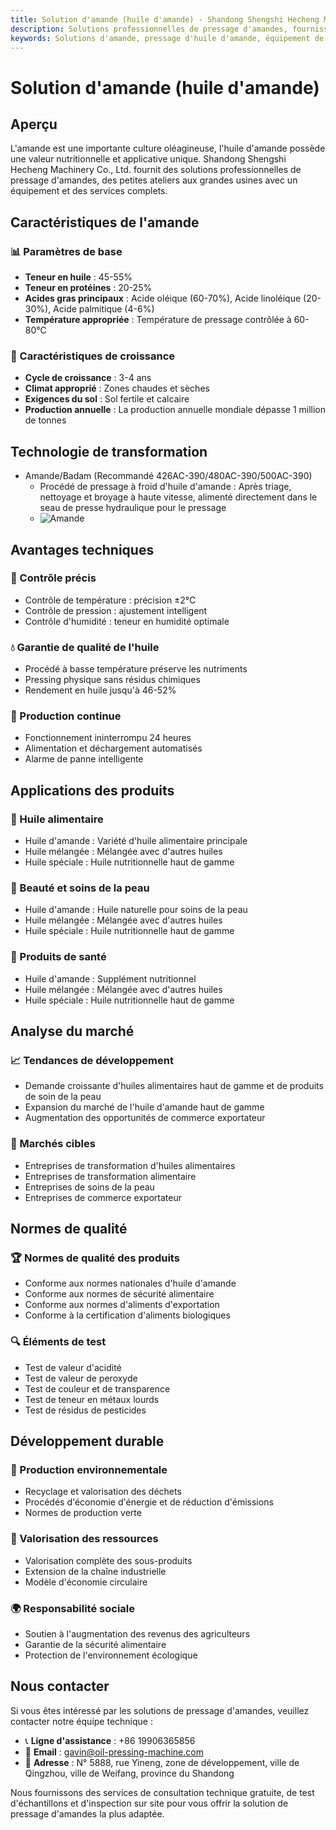 ```yaml
---
title: Solution d'amande (huile d'amande) - Shandong Shengshi Hecheng Machinery Co., Ltd.
description: Solutions professionnelles de pressage d'amandes, fournissant des équipements et services techniques de transformation d'huile d'amande, teneur en huile 45-55%, utilisant le procédé de pressage à froid pour préserver les nutriments, répondant aux besoins d'huiles alimentaires haut de gamme et de produits de soin de la peau.
keywords: Solutions d'amande, pressage d'huile d'amande, équipement de transformation d'amande, ligne de production d'huile d'amande, procédé de pressage à froid d'amande, presse à huile d'amande, extraction d'huile d'amande, transformation de graines d'amande, équipement de pressage d'huile d'amande, équipement de production d'huile d'amande, soin de la peau
---
```


# Solution d'amande (huile d'amande)

## Aperçu

L'amande est une importante culture oléagineuse, l'huile d'amande possède une valeur nutritionnelle et applicative unique. Shandong Shengshi Hecheng Machinery Co., Ltd. fournit des solutions professionnelles de pressage d'amandes, des petites ateliers aux grandes usines avec un équipement et des services complets.

## Caractéristiques de l'amande

### 📊 Paramètres de base
- **Teneur en huile** : 45-55%
- **Teneur en protéines** : 20-25%
- **Acides gras principaux** : Acide oléique (60-70%), Acide linoléique (20-30%), Acide palmitique (4-6%)
- **Température appropriée** : Température de pressage contrôlée à 60-80℃

### 🌱 Caractéristiques de croissance
- **Cycle de croissance** : 3-4 ans
- **Climat approprié** : Zones chaudes et sèches
- **Exigences du sol** : Sol fertile et calcaire
- **Production annuelle** : La production annuelle mondiale dépasse 1 million de tonnes

## Technologie de transformation

+ Amande/Badam (Recommandé 426AC-390/480AC-390/500AC-390)
     + Procédé de pressage à froid d'huile d'amande : Après triage, nettoyage et broyage à haute vitesse, alimenté directement dans le seau de presse hydraulique pour le pressage
     + ![Amande](/images/杏仁冷榨工艺概览_An%20Overview%20of%20the%20cold-pressing%20Process%20of%20%20Almond%20kernel.png)

## Avantages techniques

### 🎯 Contrôle précis
- Contrôle de température : précision ±2℃
- Contrôle de pression : ajustement intelligent
- Contrôle d'humidité : teneur en humidité optimale

### 💧 Garantie de qualité de l'huile
- Procédé à basse température préserve les nutriments
- Pressing physique sans résidus chimiques
- Rendement en huile jusqu'à 46-52%

### 🔄 Production continue
- Fonctionnement ininterrompu 24 heures
- Alimentation et déchargement automatisés
- Alarme de panne intelligente

## Applications des produits

### 🍳 Huile alimentaire
- Huile d'amande : Variété d'huile alimentaire principale
- Huile mélangée : Mélangée avec d'autres huiles
- Huile spéciale : Huile nutritionnelle haut de gamme

### 💄 Beauté et soins de la peau
- Huile d'amande : Huile naturelle pour soins de la peau
- Huile mélangée : Mélangée avec d'autres huiles
- Huile spéciale : Huile nutritionnelle haut de gamme

### 💊 Produits de santé
- Huile d'amande : Supplément nutritionnel
- Huile mélangée : Mélangée avec d'autres huiles
- Huile spéciale : Huile nutritionnelle haut de gamme

## Analyse du marché

### 📈 Tendances de développement
- Demande croissante d'huiles alimentaires haut de gamme et de produits de soin de la peau
- Expansion du marché de l'huile d'amande haut de gamme
- Augmentation des opportunités de commerce exportateur

### 🎯 Marchés cibles
- Entreprises de transformation d'huiles alimentaires
- Entreprises de transformation alimentaire
- Entreprises de soins de la peau
- Entreprises de commerce exportateur

## Normes de qualité

### 🏆 Normes de qualité des produits
- Conforme aux normes nationales d'huile d'amande
- Conforme aux normes de sécurité alimentaire
- Conforme aux normes d'aliments d'exportation
- Conforme à la certification d'aliments biologiques

### 🔍 Éléments de test
- Test de valeur d'acidité
- Test de valeur de peroxyde
- Test de couleur et de transparence
- Test de teneur en métaux lourds
- Test de résidus de pesticides

## Développement durable

### 🌱 Production environnementale
- Recyclage et valorisation des déchets
- Procédés d'économie d'énergie et de réduction d'émissions
- Normes de production verte

### 🔄 Valorisation des ressources
- Valorisation complète des sous-produits
- Extension de la chaîne industrielle
- Modèle d'économie circulaire

### 🌍 Responsabilité sociale
- Soutien à l'augmentation des revenus des agriculteurs
- Garantie de la sécurité alimentaire
- Protection de l'environnement écologique

## Nous contacter

Si vous êtes intéressé par les solutions de pressage d'amandes, veuillez contacter notre équipe technique :

- 📞 **Ligne d'assistance** : +86 19906365856
- 📧 **Email** : gavin@oil-pressing-machine.com
- 📍 **Adresse** : N° 5888, rue Yineng, zone de développement, ville de Qingzhou, ville de Weifang, province du Shandong

Nous fournissons des services de consultation technique gratuite, de test d'échantillons et d'inspection sur site pour vous offrir la solution de pressage d'amandes la plus adaptée.